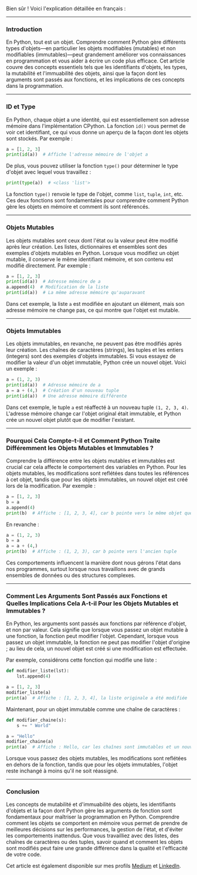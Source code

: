 Bien sûr ! Voici l'explication détaillée en français :

---

### Introduction

En Python, tout est un objet. Comprendre comment Python gère différents types d'objets—en particulier les objets modifiables (mutables) et non modifiables (immutables)—peut grandement améliorer vos connaissances en programmation et vous aider à écrire un code plus efficace. Cet article couvre des concepts essentiels tels que les identifiants d'objets, les types, la mutabilité et l'immuabilité des objets, ainsi que la façon dont les arguments sont passés aux fonctions, et les implications de ces concepts dans la programmation.

---

### ID et Type

En Python, chaque objet a une identité, qui est essentiellement son adresse mémoire dans l'implémentation CPython. La fonction `id()` vous permet de voir cet identifiant, ce qui vous donne un aperçu de la façon dont les objets sont stockés. Par exemple :

```python
a = [1, 2, 3]
print(id(a))  # Affiche l'adresse mémoire de l'objet a
```

De plus, vous pouvez utiliser la fonction `type()` pour déterminer le type d'objet avec lequel vous travaillez :

```python
print(type(a))  # <class 'list'>
```

La fonction `type()` renvoie le type de l'objet, comme `list`, `tuple`, `int`, etc. Ces deux fonctions sont fondamentales pour comprendre comment Python gère les objets en mémoire et comment ils sont référencés.

---

### Objets Mutables

Les objets mutables sont ceux dont l'état ou la valeur peut être modifié après leur création. Les listes, dictionnaires et ensembles sont des exemples d'objets mutables en Python. Lorsque vous modifiez un objet mutable, il conserve le même identifiant mémoire, et son contenu est modifié directement. Par exemple :

```python
a = [1, 2, 3]
print(id(a))  # Adresse mémoire de a
a.append(4)  # Modification de la liste
print(id(a))  # La même adresse mémoire qu'auparavant
```

Dans cet exemple, la liste `a` est modifiée en ajoutant un élément, mais son adresse mémoire ne change pas, ce qui montre que l'objet est mutable.

---

### Objets Immutables

Les objets immutables, en revanche, ne peuvent pas être modifiés après leur création. Les chaînes de caractères (strings), les tuples et les entiers (integers) sont des exemples d'objets immutables. Si vous essayez de modifier la valeur d'un objet immutable, Python crée un nouvel objet. Voici un exemple :

```python
a = (1, 2, 3)
print(id(a))  # Adresse mémoire de a
a = a + (4,)  # Création d'un nouveau tuple
print(id(a))  # Une adresse mémoire différente
```

Dans cet exemple, le tuple `a` est réaffecté à un nouveau tuple `(1, 2, 3, 4)`. L'adresse mémoire change car l'objet original était immutable, et Python crée un nouvel objet plutôt que de modifier l'existant.

---

### Pourquoi Cela Compte-t-il et Comment Python Traite Différemment les Objets Mutables et Immutables ?

Comprendre la différence entre les objets mutables et immutables est crucial car cela affecte le comportement des variables en Python. Pour les objets mutables, les modifications sont reflétées dans toutes les références à cet objet, tandis que pour les objets immutables, un nouvel objet est créé lors de la modification. Par exemple :

```python
a = [1, 2, 3]
b = a
a.append(4)
print(b)  # Affiche : [1, 2, 3, 4], car b pointe vers le même objet que a
```

En revanche :

```python
a = (1, 2, 3)
b = a
a = a + (4,)
print(b)  # Affiche : (1, 2, 3), car b pointe vers l'ancien tuple
```

Ces comportements influencent la manière dont nous gérons l'état dans nos programmes, surtout lorsque nous travaillons avec de grands ensembles de données ou des structures complexes.

---

### Comment Les Arguments Sont Passés aux Fonctions et Quelles Implications Cela A-t-il Pour les Objets Mutables et Immutables ?

En Python, les arguments sont passés aux fonctions par référence d'objet, et non par valeur. Cela signifie que lorsque vous passez un objet mutable à une fonction, la fonction peut modifier l'objet. Cependant, lorsque vous passez un objet immutable, la fonction ne peut pas modifier l'objet d'origine ; au lieu de cela, un nouvel objet est créé si une modification est effectuée.

Par exemple, considérons cette fonction qui modifie une liste :

```python
def modifier_liste(lst):
    lst.append(4)

a = [1, 2, 3]
modifier_liste(a)
print(a)  # Affiche : [1, 2, 3, 4], la liste originale a été modifiée
```

Maintenant, pour un objet immutable comme une chaîne de caractères :

```python
def modifier_chaine(s):
    s += " World"

a = "Hello"
modifier_chaine(a)
print(a)  # Affiche : Hello, car les chaînes sont immutables et un nouvel objet a été créé
```

Lorsque vous passez des objets mutables, les modifications sont reflétées en dehors de la fonction, tandis que pour les objets immutables, l'objet reste inchangé à moins qu'il ne soit réassigné.

---

### Conclusion

Les concepts de mutabilité et d'immuabilité des objets, les identifiants d'objets et la façon dont Python gère les arguments de fonction sont fondamentaux pour maîtriser la programmation en Python. Comprendre comment les objets se comportent en mémoire vous permet de prendre de meilleures décisions sur les performances, la gestion de l'état, et d'éviter les comportements inattendus. Que vous travailliez avec des listes, des chaînes de caractères ou des tuples, savoir quand et comment les objets sont modifiés peut faire une grande différence dans la qualité et l'efficacité de votre code.

Cet article est également disponible sur mes profils [Medium](https://medium.com/Hmeyd/Ahmed) et [LinkedIn](https://www.linkedin.com/Hmeyd/Ahmed).